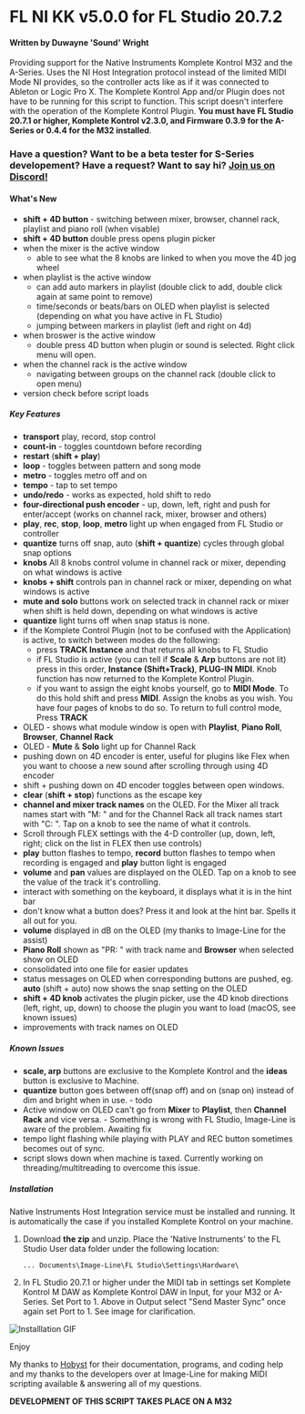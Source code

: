 # FL NI KK v5.0.0 for FL Studio 20.7.2

#### Written by Duwayne 'Sound' Wright

Providing support for the Native Instruments Komplete Kontrol M32 and the A-Series. Uses the NI Host Integration protocol instead of the limited MIDI Mode NI provides, so the controller acts like as if it was connected to Ableton or Logic Pro X. The Komplete Kontrol App and/or Plugin does not have to be running for this script to function. This script doesn't interfere with the operation of the Komplete Kontrol Plugin. **You must have FL Studio 20.7.1 or higher, Komplete Kontrol v2.3.0, and Firmware 0.3.9 for the A-Series or 0.4.4 for the M32 installed**. 

### Have a question? Want to be a beta tester for S-Series developement? Have a request? Want to say hi? [Join us on Discord!](https://discord.gg/GeTTWBV "FL Studio NI on Discord")

#### What's New

* **shift + 4D button** - switching between mixer, browser, channel rack, playlist and piano roll (when visable) 
* **shift + 4D button** double press opens plugin picker
* when the mixer is the active window
  * able to see what the 8 knobs are linked to when you move the 4D jog wheel
* when playlist is the active window
  * can add auto markers in playlist (double click to add, double click again at same point to remove)
  * time/seconds or beats/bars on OLED when playlist is selected (depending on what you have active in FL Studio)
  * jumping between markers in playlist (left and right on 4d)
* when broswer is the active window
  * double press 4D button when plugin or sound is selected. Right click menu will open.
* when the channel rack is the active window
  * navigating between groups on the channel rack (double click to open menu)
* version check before script loads


##### Key Features
* **transport** play, record, stop control
* **count-in** - toggles countdown before recording
* **restart** (**shift + play**)
* **loop** - toggles between pattern and song mode
* **metro** - toggles metro off and on
* **tempo** - tap to set tempo
* **undo/redo** - works as expected, hold shift to redo
* **four-directional push encoder** - up, down, left, right and push for enter/accept (works on channel rack, mixer, browser and others)
* **play**, **rec**, **stop**, **loop**, **metro** light up when engaged from FL Studio or controller
* **quantize** turns off snap, auto (**shift + quantize**) cycles through global snap options
* **knobs** All 8 knobs control volume in channel rack or mixer, depending on what windows is active
* **knobs + shift** controls pan in channel rack or mixer, depending on what windows is active
* **mute and solo** buttons work on selected track in channel rack or mixer when shift is held down, depending on what windows is active
* **quantize** light turns off when snap status is none.
* if the Komplete Control Plugin (not to be confused with the Application) is active, to switch between modes do the following:
  * press **TRACK Instance** and that returns all knobs to FL Studio
  * if FL Studio is active (you can tell if **Scale** & **Arp** buttons are not lit) press in this order, 
    **Instance (Shift+Track)**, **PLUG-IN MIDI**. Knob function has now returned to the Komplete Kontrol Plugin.
  * if you want to assign the eight knobs yourself, go to **MIDI Mode**. To do this hold shift and press **MIDI**. Assign the knobs as you wish. You have four pages of knobs to do so. To return to full control mode, Press **TRACK**
* OLED - shows what module window is open with  **Playlist**, **Piano Roll**, **Browser**, **Channel Rack**
* OLED - **Mute** & **Solo** light up for Channel Rack 
* pushing down on 4D encoder is enter, useful for plugins like Flex when you want to choose a new sound after scrolling       through using 4D encoder
* shift + pushing down on 4D encoder toggles between open windows.
* **clear** (**shift + stop**) functions as the escape key
* **channel and mixer track names** on the OLED. For the Mixer all track names start with "M: " and for the Channel Rack all track names start with "C: ". Tap on a knob to see the name of what it controls.
* Scroll through FLEX settings with the 4-D controller (up, down, left, right; click on the list in FLEX then use controls)
* **play** button flashes to tempo, **record** button flashes to tempo when recording is engaged and **play** button light is engaged 
* **volume** and **pan** values are displayed on the OLED. Tap on a knob to see the value of the track it's controlling.
* interact with something on the keyboard, it displays what it is in the hint bar 
* don't know what a button does? Press it and look at the hint bar. Spells it all out for you.
* **volume** displayed in dB on the OLED (my thanks to Image-Line for the assist)
* **Piano Roll** shown as "PR: " with track name and **Browser** when selected show on OLED
* consolidated into one file for easier updates
* status messages on OLED when corresponding buttons are pushed, eg. **auto** (shift + auto) now shows the snap setting on the OLED
* **shift + 4D knob** activates the plugin picker, use the 4D knob directions (left, right, up, down) to choose the plugin you want to load (macOS, see known issues)
* improvements with track names on OLED

##### Known Issues
* **scale, arp** buttons are exclusive to the Komplete Kontrol and the **ideas** button is exclusive to Machine. 
* **quantize** button goes between off(snap off) and on (snap on) instead of dim and bright when in use. - todo
* Active window on OLED can't go from **Mixer** to **Playlist**, then **Channel Rack** and vice versa.  - Something is wrong with FL Studio, Image-Line is aware of the problem. Awaiting fix
* tempo light flashing while playing with PLAY and REC button sometimes becomes out of sync.
* script slows down when machine is taxed. Currently working on threading/multitreading to overcome this issue.



##### Installation

Native Instruments Host Integration service must be installed and running. It is automatically the case
if you installed Komplete Kontrol on your machine.

1. Download **the zip** and unzip. Place the 'Native Instruments' to the FL Studio User data 
folder under the following location:

   ```... Documents\Image-Line\FL Studio\Settings\Hardware\```  

2. In FL Studio 20.7.1 or higher under the MIDI tab in settings set Komplete Kontrol M DAW as Komplete Kontrol DAW in Input, for your M32 or A-Series. Set Port to 1. Above in Output select "Send Master Sync" once again set Port to 1. See image for clarification.


![Installlation GIF](/images/install.gif)

Enjoy

My thanks to [Hobyst](https://github.com/hobyst) for their documentation, programs, and coding help and my thanks to the developers over at Image-Line for making MIDI scripting available & answering all of my questions.

**DEVELOPMENT OF THIS SCRIPT TAKES PLACE ON A M32**


